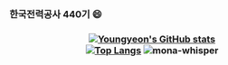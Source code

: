 ### 한국전력공사 440기 😄

### <p align="center">[![Youngyeon's GitHub stats](https://github-readme-stats.vercel.app/api?username=young-yeon&count_private=true&show_icons=true)](https://github.com/anuraghazra/github-readme-stats)<br>[![Top Langs](https://github-readme-stats.vercel.app/api/top-langs/?username=young-yeon&langs_count=20&layout=compact&hide=html,css&card_width=317)](https://github.com/anuraghazra/github-readme-stats) <img src="https://github.githubassets.com/images/mona-whisper.gif" title="mona-whisper">
</p>


<!--
**young-yeon/young-yeon** is a ✨ _special_ ✨ repository because its `README.md` (this file) appears on your GitHub profile.

Here are some ideas to get you started:

- 🔭 I’m currently working on ...
- 🌱 I’m currently learning ...
- 👯 I’m looking to collaborate on ...
- 🤔 I’m looking for help with ...
- 💬 Ask me about ...
- 📫 How to reach me: ...
- 😄 Pronouns: ...
- ⚡ Fun fact: ...
-->
